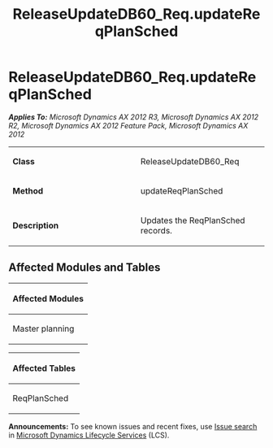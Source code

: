 ﻿---
title: ReleaseUpdateDB60_Req.updateReqPlanSched
TOCTitle: ReleaseUpdateDB60_Req.updateReqPlanSched
ms:assetid: e1baeec3-dcd9-ebd7-3bf3-ab5daf789860
ms:mtpsurl: https://msdn.microsoft.com/en-us/library/JJ737312(v=AX.60)
ms:contentKeyID: 49711754
ms.date: 05/18/2015
mtps_version: v=AX.60
---

# ReleaseUpdateDB60\_Req.updateReqPlanSched 


_**Applies To:** Microsoft Dynamics AX 2012 R3, Microsoft Dynamics AX 2012 R2, Microsoft Dynamics AX 2012 Feature Pack, Microsoft Dynamics AX 2012_

<table>
<colgroup>
<col style="width: 50%" />
<col style="width: 50%" />
</colgroup>
<tbody>
<tr class="odd">
<td><p><strong>Class</strong></p></td>
<td><p>ReleaseUpdateDB60_Req</p></td>
</tr>
<tr class="even">
<td><p><strong>Method</strong></p></td>
<td><p>updateReqPlanSched</p></td>
</tr>
<tr class="odd">
<td><p><strong>Description</strong></p></td>
<td><p>Updates the ReqPlanSched records.</p></td>
</tr>
</tbody>
</table>


## Affected Modules and Tables

<table>
<colgroup>
<col style="width: 100%" />
</colgroup>
<thead>
<tr class="header">
<th><p>Affected Modules</p></th>
</tr>
</thead>
<tbody>
<tr class="odd">
<td><p>Master planning</p></td>
</tr>
</tbody>
</table>


<table>
<colgroup>
<col style="width: 100%" />
</colgroup>
<thead>
<tr class="header">
<th><p>Affected Tables</p></th>
</tr>
</thead>
<tbody>
<tr class="odd">
<td><p>ReqPlanSched</p></td>
</tr>
</tbody>
</table>

  
**Announcements:** To see known issues and recent fixes, use [Issue search](http://go.microsoft.com/fwlink/?linkid=389258) in [Microsoft Dynamics Lifecycle Services](http://go.microsoft.com/fwlink/?linkid=306505) (LCS).

